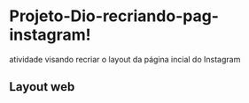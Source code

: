# Projeto-Dio-recriando-pag-instagram!

atividade visando recriar o layout da página incial do Instagram

## Layout web


